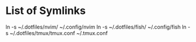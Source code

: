 # List of Symlinks

ln -s ~/.dotfiles/nvim/ ~/.config/nvim
ln -s ~/.dotfiles/fish/ ~/.config/fish
ln -s ~/.dotfiles/tmux/tmux.conf ~/.tmux.conf


